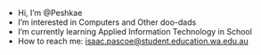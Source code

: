 - Hi, I’m @Peshkae
- I’m interested in Computers and Other doo-dads
- I’m currently learning Applied Information Technology in School
- How to reach me: isaac.pascoe@student.education.wa.edu.au
<!---
Peshkae/Peshkae is a ✨ special ✨ repository because its `README.md` (this file) appears on your GitHub profile.
You can click the Preview link to take a look at your changes.
--->
